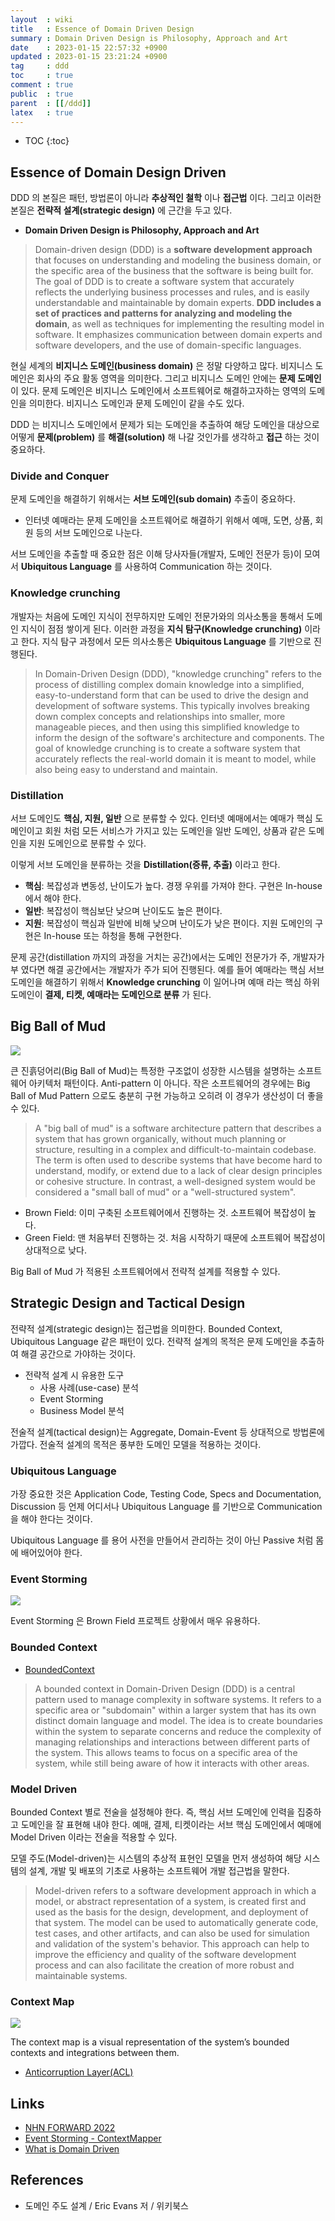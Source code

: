 ```yaml
---
layout  : wiki
title   : Essence of Domain Driven Design
summary : Domain Driven Design is Philosophy, Approach and Art
date    : 2023-01-15 22:57:32 +0900
updated : 2023-01-15 23:21:24 +0900
tag     : ddd
toc     : true
comment : true
public  : true
parent  : [[/ddd]]
latex   : true
---
```

* TOC
{:toc}

## Essence of Domain Design Driven

DDD 의 본질은 패턴, 방법론이 아니라 __추상적인 철학__ 이나 __접근법__ 이다. 그리고 이러한 본질은 __전략적 설계(strategic design)__ 에 근간을 두고 있다.

- __Domain Driven Design is Philosophy, Approach and Art__

> Domain-driven design (DDD) is a __software development approach__ that focuses on understanding and modeling the business domain, or the specific area of the business that the software is being built for. The goal of DDD is to create a software system that accurately reflects the underlying business processes and rules, and is easily understandable and maintainable by domain experts. __DDD includes a set of practices and patterns for analyzing and modeling the domain__, as well as techniques for implementing the resulting model in software. It emphasizes communication between domain experts and software developers, and the use of domain-specific languages.

현실 세계의 __비지니스 도메인(business domain)__ 은 정말 다양하고 많다. 비지니스 도메인은 회사의 주요 활동 영역을 의미한다. 그리고 비지니스 도메인 안에는 __문제 도메인__ 이 있다. 문제 도메인은 비지니스 도메인에서 소프트웨어로 해결하고자하는 영역의 도메인을 의미한다. 비지니스 도메인과 문제 도메인이 같을 수도 있다.

DDD 는 비지니스 도메인에서 문제가 되는 도메인을 추출하여 해당 도메인을 대상으로 어떻게 __문제(problem)__ 를 __해결(solution)__ 해 나갈 것인가를 생각하고 __접근__ 하는 것이 중요하다.

### Divide and Conquer

문제 도메인을 해결하기 위해서는 __서브 도메인(sub domain)__ 추출이 중요하다. 
- 인터넷 예매라는 문제 도메인을 소프트웨어로 해결하기 위해서 예매, 도면, 상품, 회원 등의 서브 도메인으로 나눈다.

서브 도메인을 추출할 때 중요한 점은 이해 당사자들(개발자, 도메인 전문가 등)이 모여서 __Ubiquitous Language__ 를 사용하여 Communication 하는 것이다.

### Knowledge crunching

개발자는 처음에 도메인 지식이 전무하지만 도메인 전문가와의 의사소통을 통해서 도메인 지식이 점점 쌓이게 된다. 이러한 과정을 __지식 탐구(Knowledge crunching)__ 이라고 한다. 지식 탐구 과정에서 모든 의사소통은 __Ubiquitous Language__ 를 기반으로 진행된다.

> In Domain-Driven Design (DDD), "knowledge crunching" refers to the process of distilling complex domain knowledge into a simplified, easy-to-understand form that can be used to drive the design and development of software systems. This typically involves breaking down complex concepts and relationships into smaller, more manageable pieces, and then using this simplified knowledge to inform the design of the software's architecture and components. The goal of knowledge crunching is to create a software system that accurately reflects the real-world domain it is meant to model, while also being easy to understand and maintain.

### Distillation

서브 도메인도 __핵심, 지원, 일반__ 으로 분류할 수 있다. 인터넷 예매에서는 예매가 핵심 도메인이고 회원 처럼 모든 서비스가 가지고 있는 도메인을 일반 도메인, 상품과 같은 도메인을 지원 도메인으로 분류할 수 있다.

이렇게 서브 도메인을 분류하는 것을 __Distillation(증류, 추출)__ 이라고 한다.

- __핵심__: 복잡성과 변동성, 난이도가 높다. 경쟁 우위를 가져야 한다. 구현은 In-house 에서 해야 한다.
- __일반__: 복잡성이 핵심보단 낮으며 난이도도 높은 편이다.
- __지원__: 복잡성이 핵심과 일반에 비해 낮으며 난이도가 낮은 편이다. 지원 도메인의 구현은 In-house 또는 하청을 통해 구현한다.

문제 공간(distillation 까지의 과정을 거치는 공간)에서는 도메인 전문가가 주, 개발자가 부 였다면 해결 공간에서는 개발자가 주가 되어 진행된다. 예를 들어 예매라는 핵심 서브 도메인을 해결하기 위해서 __Knowledge crunching__ 이 일어나며 예매 라는 핵심 하위 도메인이 __결제, 티켓, 예매라는 도메인으로 분류__ 가 된다.

## Big Ball of Mud

![](/resource/wiki/ddd-essence/bigballofmud.jpg)

큰 진흙덩어리(Big Ball of Mud)는 특정한 구조없이 성장한 시스템을 설명하는 소프트웨어 아키텍처 패턴이다. Anti-pattern 이 아니다. 작은 소프트웨어의 경우에는 Big Ball of Mud Pattern 으로도 충분히 구현 가능하고 오히려 이 경우가 생산성이 더 좋을 수 있다.

> A "big ball of mud" is a software architecture pattern that describes a system that has grown organically, without much planning or structure, resulting in a complex and difficult-to-maintain codebase. The term is often used to describe systems that have become hard to understand, modify, or extend due to a lack of clear design principles or cohesive structure. In contrast, a well-designed system would be considered a "small ball of mud" or a "well-structured system".

- Brown Field: 이미 구축된 소프트웨어에서 진행하는 것. 소프트웨어 복잡성이 높다.
- Green Field: 맨 처음부터 진행하는 것. 처음 시작하기 때문에 소프트웨어 복잡성이 상대적으로 낮다.

Big Ball of Mud 가 적용된 소프트웨어에서 전략적 설계를 적용할 수 있다.

## Strategic Design and Tactical Design

전략적 설계(strategic design)는 접근법을 의미한다. Bounded Context, Ubiquitous Language 같은 패턴이 있다. 전략적 설계의 목적은 문제 도메인을 추출하여 해결 공간으로 가야하는 것이다.

- 전략적 설계 시 유용한 도구
  - 사용 사례(use-case) 분석
  - Event Storming
  - Business Model 분석

전술적 설계(tactical design)는 Aggregate, Domain-Event 등 상대적으로 방법론에 가깝다. 전술적 설계의 목적은 풍부한 도메인 모델을 적용하는 것이다.

### Ubiquitous Language

가장 중요한 것은 Application Code, Testing Code, Specs and Documentation, Discussion 등 언제 어디서나 Ubiquitous Language 를 기반으로 Communication 을 해야 한다는 것이다. 

Ubiquitous Language 를 용어 사전을 만들어서 관리하는 것이 아닌 Passive 처럼 몸에 배어있어야 한다.

### Event Storming

![](/resource/wiki/ddd-essence/event-storming.png)

Event Storming 은 Brown Field 프로젝트 상황에서 매우 유용하다.

### Bounded Context

- [BoundedContext](https://baekjungho.github.io/wiki/ddd/ddd-bounded-context/)

> A bounded context in Domain-Driven Design (DDD) is a central pattern used to manage complexity in software systems. It refers to a specific area or "subdomain" within a larger system that has its own distinct domain language and model. The idea is to create boundaries within the system to separate concerns and reduce the complexity of managing relationships and interactions between different parts of the system. This allows teams to focus on a specific area of the system, while still being aware of how it interacts with other areas.

### Model Driven

Bounded Context 별로 전술을 설정해야 한다. 즉, 핵심 서브 도메인에 인력을 집중하고 도메인을 잘 표현해 내야 한다. 예매, 결제, 티켓이라는 서브 핵심 도메인에서 예매에 Model Driven 이라는 전술을 적용할 수 있다.

모델 주도(Model-driven)는 시스템의 추상적 표현인 모델을 먼저 생성하여 해당 시스템의 설계, 개발 및 배포의 기초로 사용하는 소프트웨어 개발 접근법을 말한다.

> Model-driven refers to a software development approach in which a model, or abstract representation of a system, is created first and used as the basis for the design, development, and deployment of that system. The model can be used to automatically generate code, test cases, and other artifacts, and can also be used for simulation and validation of the system's behavior. This approach can help to improve the efficiency and quality of the software development process and can also facilitate the creation of more robust and maintainable systems.

### Context Map

![](/resource/wiki/ddd-essence/context-map.png)

The context map is a visual representation of the system’s bounded contexts and integrations between them. 

- [Anticorruption Layer(ACL)](https://baekjungho.github.io/wiki/ddd/ddd-anticorruption-layer/)

## Links

- [NHN FORWARD 2022](https://www.youtube.com/watch?v=6w7SQ_1aJ0A&list=PL42XJKPNDepYXyKefvicxlA2fz1aThVs5&index=37)
- [Event Storming - ContextMapper](https://contextmapper.org/docs/event-storming/)
- [What is Domain Driven](https://www.oreilly.com/library/view/what-is-domain-driven/9781492057802/ch04.html)

## References

- 도메인 주도 설계 / Eric Evans 저 / 위키북스